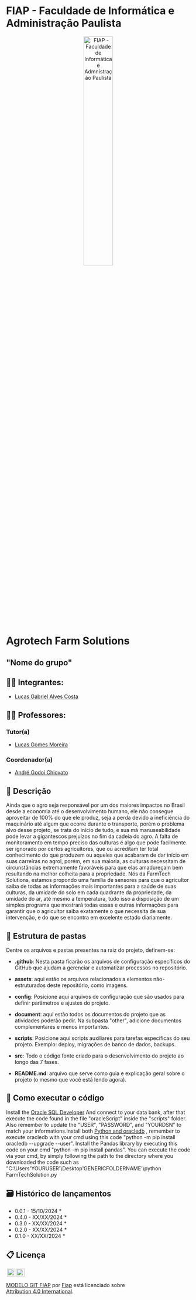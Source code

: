 # FIAP - Faculdade de Informática e Administração Paulista

<p align="center">
<a href= "https://www.fiap.com.br/"><img src="assets/logo-fiap.png" alt="FIAP - Faculdade de Informática e Admnistração Paulista" border="0" width=40% height=40%></a>
</p>

<br>

# Agrotech Farm Solutions

## "Nome do grupo"

## 👨‍🎓 Integrantes: 
- <a href="https://www.linkedin.com/company/inova-fusca">Lucas Gabriel Alves Costa</a>

## 👩‍🏫 Professores:
### Tutor(a) 
- <a href="https://www.linkedin.com/company/inova-fusca">Lucas Gomes Moreira</a>
### Coordenador(a)
- <a href="https://www.linkedin.com/company/inova-fusca">André Godoi Chiovato</a>


## 📜 Descrição

Ainda que o agro seja responsável por um dos maiores impactos no Brasil desde a economia até o desenvolvimento humano, ele não consegue aproveitar de 100% do que ele produz, seja a perda devido a ineficiência do maquinário até algum que ocorre durante o transporte, porém o problema alvo desse projeto, se trata do início de tudo, e sua má manuseabilidade pode levar a gigantescos prejuízos no fim da cadeia do agro. A falta de monitoramento em tempo preciso das culturas é algo que pode facilmente ser ignorado por certos agricultores, que ou acreditam ter total conhecimento do que produzem ou aqueles que acabaram de dar início em suas carreiras no agrol, porém, em sua maioria, as culturas necessitam de circunstâncias extremamente favoráveis para que elas amadureçam bem resultando na melhor colheita para a propriedade. Nós da FarmTech Solutions, estamos propondo uma família de sensores para que o agricultor saiba de todas as informações mais importantes para a saúde de suas culturas, da umidade do solo em cada quadrante da propriedade, da umidade do ar, até mesmo a temperatura, tudo isso a disposição de um simples programa que mostrará todas essas e outras informações para garantir que o agricultor saiba exatamente o que necessita de sua intervenção, e do que se encontra em excelente estado diariamente.


## 📁 Estrutura de pastas

Dentre os arquivos e pastas presentes na raiz do projeto, definem-se:

- <b>.github</b>: Nesta pasta ficarão os arquivos de configuração específicos do GitHub que ajudam a gerenciar e automatizar processos no repositório.

- <b>assets</b>: aqui estão os arquivos relacionados a elementos não-estruturados deste repositório, como imagens.

- <b>config</b>: Posicione aqui arquivos de configuração que são usados para definir parâmetros e ajustes do projeto.

- <b>document</b>: aqui estão todos os documentos do projeto que as atividades poderão pedir. Na subpasta "other", adicione documentos complementares e menos importantes.

- <b>scripts</b>: Posicione aqui scripts auxiliares para tarefas específicas do seu projeto. Exemplo: deploy, migrações de banco de dados, backups.

- <b>src</b>: Todo o código fonte criado para o desenvolvimento do projeto ao longo das 7 fases.

- <b>README.md</b>: arquivo que serve como guia e explicação geral sobre o projeto (o mesmo que você está lendo agora).

## 🔧 Como executar o código

Install the <a href="https://www.oracle.com/database/sqldeveloper/technologies/download/">Oracle SQL Developer</a> And connect to your data bank, after that execute the code found in the file "oracleScript" inside the "scripts" folder. Also remember to update the "USER", "PASSWORD", and "YOURDSN" to match your informations.Install both <a href="https://python-oracledb.readthedocs.io/en/latest/user_guide/installation.html#quickstart">Python and oracledb</a> , remember to execute oracledb with your cmd using this code "python -m pip install oracledb --upgrade --user". Install the Pandas library by executing this code on your cmd "python -m pip install pandas". You can execute the code via your cmd, by simply following the path to the directory where you downloaded the code such as "C:\Users\'YOURUSER'\Desktop\'GENERICFOLDERNAME'\python FarmTechSolution.py


## 🗃 Histórico de lançamentos

* 0.0.1 - 15/10/2024
    * 
* 0.4.0 - XX/XX/2024
    * 
* 0.3.0 - XX/XX/2024
    * 
* 0.2.0 - XX/XX/2024
    * 
* 0.1.0 - XX/XX/2024
    *

## 📋 Licença

<img style="height:22px!important;margin-left:3px;vertical-align:text-bottom;" src="https://mirrors.creativecommons.org/presskit/icons/cc.svg?ref=chooser-v1"><img style="height:22px!important;margin-left:3px;vertical-align:text-bottom;" src="https://mirrors.creativecommons.org/presskit/icons/by.svg?ref=chooser-v1"><p xmlns:cc="http://creativecommons.org/ns#" xmlns:dct="http://purl.org/dc/terms/"><a property="dct:title" rel="cc:attributionURL" href="https://github.com/agodoi/template">MODELO GIT FIAP</a> por <a rel="cc:attributionURL dct:creator" property="cc:attributionName" href="https://fiap.com.br">Fiap</a> está licenciado sobre <a href="http://creativecommons.org/licenses/by/4.0/?ref=chooser-v1" target="_blank" rel="license noopener noreferrer" style="display:inline-block;">Attribution 4.0 International</a>.</p>


